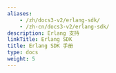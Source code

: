 ```yaml
---
aliases:
    - /zh/docs3-v2/erlang-sdk/
    - /zh-cn/docs3-v2/erlang-sdk/
description: Erlang 支持
linkTitle: Erlang SDK
title: Erlang SDK 手册
type: docs
weight: 5
---
```

